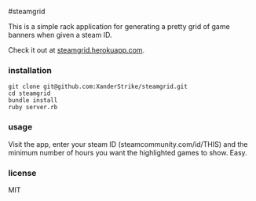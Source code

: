 #steamgrid

This is a simple rack application for generating a pretty grid of game banners when given a steam ID.

Check it out at [steamgrid.herokuapp.com](http://steamgrid.herokuapp.com).

### installation

    git clone git@github.com:XanderStrike/steamgrid.git
    cd steamgrid
    bundle install
    ruby server.rb

### usage

Visit the app, enter your steam ID (steamcommunity.com/id/THIS) and the minimum number of hours you want the highlighted games to show. Easy.

### license

MIT